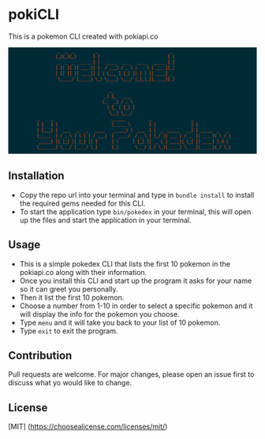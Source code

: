# pokiCLI

This is a pokemon CLI created with pokiapi.co

![This is the title screen](/images/pokeCLI.PNG)

## Installation

- Copy the repo url into your terminal and type in `bundle install` to install the required gems needed for this CLI.
- To start the application type `bin/pokedex` in your terminal, this will open up the files and start the application in your terminal.

## Usage

- This is a simple pokedex CLI that lists the first 10 pokemon in the pokiapi.co along with their information.
- Once you install this CLI and start up the program it asks for your name so it can greet you personally.
- Then it list the first 10 pokemon.
- Choose a number from 1-10 in order to select a specific pokemon and it will display the info for the pokemon you choose.
- Type `menu` and it will take you back to your list of 10 pokemon.
- Type `exit` to exit the program.

## Contribution

Pull requests are welcome. For major changes, please open an issue first to discuss what yo would like to change.

## License

[MIT]
(https://choosealicense.com/licenses/mit/)
